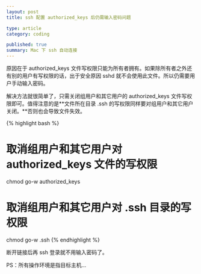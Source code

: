 ```yaml
---
layout: post
title: ssh 配置 authorized_keys 后仍需输入密码问题

type: article
category: coding

published: true
summary: Mac 下 ssh 自动连接
---
```


原因在于 authorized_keys 文件写权限只能为所有者拥有。如果除所有者之外还有别的用户有写权限的话，出于安全原因 sshd 就不会使用此文件。所以仍需要用户手动输入密码。

解决方法就很简单了，只需关闭组用户和其它用户的 authorized_keys 文件写权限即可。值得注意的是**文件所在目录 .ssh 的写权限同样要对组用户和其它用户关闭。**否则也会导致文件失效。

{% highlight bash %}
# 取消组用户和其它用户对 authorized_keys 文件的写权限
chmod go-w authorized_keys

# 取消组用户和其它用户对 .ssh 目录的写权限
chmod go-w .ssh
{% endhighlight %}

断开链接后再 ssh 登录就不用输入密码了。

PS：所有操作环境是指目标主机…